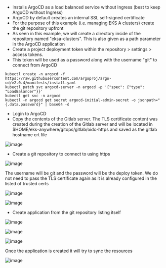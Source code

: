 * Installs ArgoCD as a load balanced service without Ingress (best to keep ArgoCD without Ingress)
* ArgoCD by default creates an internal SSL self-signed certificate
* For the purpose of this example (i.e. managing EKS A clusters) create the git repository upfront
* As seen in this example, we will create a directory inside of the repository named "eksa-clusters". This is also given as a path parameter in the ArgoCD application
* Create a project deployment token within the repository > settings > access tokens. 
* This token will be used as a password along with the username "git" to connect from ArgoCD

```
kubectl create -n argocd -f https://raw.githubusercontent.com/argoproj/argo-cd/v2.0.4/manifests/install.yaml
kubectl patch svc argocd-server -n argocd -p '{"spec": {"type": "LoadBalancer"}}'
kubectl get svc -n argocd
kubectl -n argocd get secret argocd-initial-admin-secret -o jsonpath="{.data.password}" | base64 -d
```
* Login to ArgoCD
* Copy the contents of the Gitlab server. The TLS certificate content was created during the creation of the Gitlab server and will be located in $HOME/eks-anywhere/gitops/gitlab/oidc-https and saved as the gitlab hostname crt file

![image](https://user-images.githubusercontent.com/39495790/178545230-edb25578-4099-4e76-bd1f-dc718fefa026.png)


* Create a git repository to connect to using https


![image](https://user-images.githubusercontent.com/39495790/178546138-5b075f35-1c6c-4e57-aa10-2be676de77a7.png)


The username will be git and the password will be the deploy token. We do not need to pass the TLS certificate again as it is already configured in the listed of trusted certs


![image](https://user-images.githubusercontent.com/39495790/178546394-3cc476a7-3604-4f8b-9899-4815957be635.png)

![image](https://user-images.githubusercontent.com/39495790/178546616-40f4a72e-f2da-4116-944e-cfa7083d0cbb.png)

* Create application from the git repository listing itself

![image](https://user-images.githubusercontent.com/39495790/178548291-a133ee9a-872c-45e3-85f2-f75e4979c7d3.png)

![image](https://user-images.githubusercontent.com/39495790/178548483-709a115f-558e-4541-bfd9-33cfae83d8b6.png)

![image](https://user-images.githubusercontent.com/39495790/178548621-b604617d-3d97-41f3-b5ac-328030da4a74.png)

Once the application is created it will try to sync the resources

![image](https://user-images.githubusercontent.com/39495790/178548996-c55d48d9-1b57-4358-90e2-47b8fbc23d97.png)

